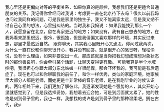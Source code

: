 我心里还是更偏向对等的平衡关系，如果你真的是颜控，我想我们还是更适合普通朋友的关系。我记得你曾经问过我说：考虑要一直在北京待下去吗？很久以前我妈也问过我同样的问题，可是我是家里的独生子，我又不能离家太远，但是我又拗不过自己心里的想法，心里挺纠结的。当时我和我妈说 ：如果我能找到那么一个人，我愿意留在北京，留在离家更近的地方；如果没有，我有自己想去的地方，在我妈看来那里很远，很冷，很孤独，但是我偏偏又喜欢那样的环境，其实反过来想，那里才最贴近自然。
跟你聊天，其实我心里既开心又忐忑，你问过我两次，为什么一直在说和你聊天很开心，我并没有回答。就是很开心的感觉呀，轻松愉悦，没有什么理由，如果非要说出一点，那应该就是当你把我幻想成理想对象状态时的那份善良吧，你会牵引某个话题，让聊天变得更有趣。
可能我算是半个地域控吧，我很担心你跟大部分东北姑娘一样很彪悍，那会吓坏我的，我可能是有后遗症了。现在也可以和你聊聊我的前任了，和你一样优秀，类似的家庭环境，她家族里大部分人都是老师，而她更是个非常棒的音乐老师，是在我刚毕业的时候认识的。两年相处下来，我们更加了解彼此，我逐渐发现她是个强势的人，其实开始心里就感觉到了，但是我选择妥协，我想着去迎合她，可是到后面就太累了。她的性格是刻到骨子里的，我也一样，我想找的或许是刻到骨子里的那种温柔吧。搁在古代，我yi